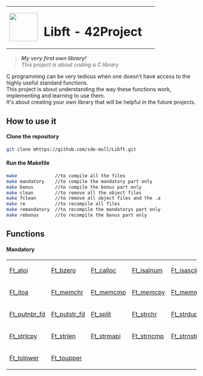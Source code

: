 <table>
  <tr>
    <td><img src="https://user-images.githubusercontent.com/78042197/192562397-81efc45d-0387-46df-bae4-ddf3a284c745.png" width=75px height=75px/></td>
    <td><h1 align="left"> Libft - 42Project &nbsp&nbsp</td>
  </tr>
</table>

>**_My very first own library!_**<br>_This project is about coding a C library_</br>

<p align="justified">
  C programming can be very tedious when one doesn’t have access to the highly useful
  standard functions.<br>This project is about understanding the way these functions work,
  implementing and learning to use them.</br>It's about creating your own library that will
  be helpful in the future projects.
</p>

<h2>How to use it</h2>
<h4>Clone the repository</h4>

```bash
git clone mhttps://github.com/sde-mull/Libft.git
```
<h4>Run the Makefile</h4>

```bash
make              //to compile all the files
make mandatory    //to compile the mandatory part only
make bonus        //to compile the bonus part only
make clean        //to remove all the object files
make fclean       //to remove all object files and the .a
make re           //to recompile all files
make remandatory  //to recompile the mandatorys part only
make rebonus      //to recompile the bonus part only
```

<h2>Functions</h2>

<table><tr>
 
   <h4>Mandatory</h4>
  
</tr><td>
  
  [Ft_atoi](https://github.com/sde-mull/Libft/blob/main/Libft/ft_atoi.c)

</td><td>
  
  [Ft_bzero](https://github.com/sde-mull/Libft/blob/main/Libft/ft_bzero.c)
  
</td><td>
  
  [Ft_calloc](https://github.com/sde-mull/Libft/blob/main/Libft/ft_calloc.c)

</td><td>
  
  [Ft_isalnum](https://github.com/sde-mull/Libft/blob/main/Libft/ft_isalnum.c)
  
</td><td>
  
  [Ft_isascii](https://github.com/sde-mull/Libft/blob/main/Libft/ft_isascii.c)
  
</td><td>
  
  [Ft_isdigit](https://github.com/sde-mull/Libft/blob/main/Libft/ft_isdigit.c)
  
</td><td>
  
  [Ft_isprint](https://github.com/sde-mull/Libft/blob/main/Libft/ft_isprint.c)
  
</td><td>
  
  [Ft_isalnum](https://github.com/sde-mull/Libft/blob/main/Libft/ft_isalnum.c)
  
</tr><tr><td>
  
  [Ft_itoa](https://github.com/sde-mull/Libft/blob/main/Libft/ft_itoa.c)

</td><td>
  
  [Ft_memchr](https://github.com/sde-mull/Libft/blob/main/Libft/ft_memchr.c)

</td><td>
  
  [Ft_memcmp](https://github.com/sde-mull/Libft/blob/main/Libft/ft_memcmp.c)

</td><td>
  
  [Ft_memcpy](https://github.com/sde-mull/Libft/blob/main/Libft/ft_memcpy.c)

</td><td>
  
  [Ft_memmove](https://github.com/sde-mull/Libft/blob/main/Libft/ft_memmove.c)

</td><td>
  
  [Ft_memset](https://github.com/sde-mull/Libft/blob/main/Libft/ft_memset.c)

</td><td>
  
  [Ft_putchr_fd](https://github.com/sde-mull/Libft/blob/main/Libft/ft_putchr_fd.c)

</td><td>
  
  [Ft_putendl_fd](https://github.com/sde-mull/Libft/blob/main/Libft/ft_putendl_fd.c)

</tr><tr><td>
  
  [Ft_putnbr_fd](https://github.com/sde-mull/Libft/blob/main/Libft/ft_putnbr_fd.c)

</td><td>
  
  [Ft_putstr_fd](https://github.com/sde-mull/Libft/blob/main/Libft/ft_putstr_fd.c)

</td><td>
  
  [Ft_split](https://github.com/sde-mull/Libft/blob/main/Libft/ft_split.c)

</td><td>
  
  [Ft_strchr](https://github.com/sde-mull/Libft/blob/main/Libft/ft_strchr.c)

</td><td>
  
  [Ft_strdup](https://github.com/sde-mull/Libft/blob/main/Libft/ft_strdup.c)

</td><td>
  
  [Ft_striteri](https://github.com/sde-mull/Libft/blob/main/Libft/ft_striteri.c)

</td><td>
  
  [Ft_strjoin](https://github.com/sde-mull/Libft/blob/main/Libft/ft_strjoin.c)

</td><td>
  
  [Ft_srlcat](https://github.com/sde-mull/Libft/blob/main/Libft/ft_strlcat.c)

</tr><tr><td>
  
  [Ft_strlcpy](https://github.com/sde-mull/Libft/blob/main/Libft/ft_strlcpy.c)

</td><td>
  
  [Ft_strlen](https://github.com/sde-mull/Libft/blob/main/Libft/ft_strlen.c)

</td><td>
  
  [Ft_strmapi](https://github.com/sde-mull/Libft/blob/main/Libft/ft_strmapi.c)

</td><td>
  
  [Ft_strncmp](https://github.com/sde-mull/Libft/blob/main/Libft/ft_strncmp.c)

</td><td>
  
  [Ft_strnstr](https://github.com/sde-mull/Libft/blob/main/Libft/ft_strnstr.c)

</td><td>
  
  [Ft_strrchr](https://github.com/sde-mull/Libft/blob/main/Libft/ft_strrchr.c)

</td><td>
  
  [Ft_strtrim](https://github.com/sde-mull/Libft/blob/main/Libft/ft_strtrim.c)

</td><td>
  
  [Ft_substr](https://github.com/sde-mull/Libft/blob/main/Libft/ft_substr.c)

</tr><tr><td>
  
  [Ft_tolower](https://github.com/sde-mull/Libft/blob/main/Libft/ft_tolower.c)

</td><td>
  
  [Ft_toupper](https://github.com/sde-mull/Libft/blob/main/Libft/ft_toupper.c)

</tr>
